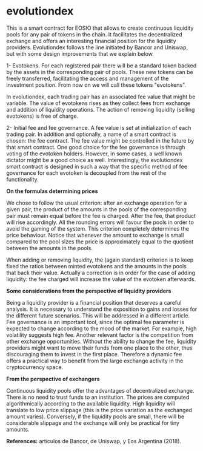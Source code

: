 # evolutiondex


This is a smart contract for EOSIO that allows to create continuous
liquidity pools for any pair of tokens in the chain. It facilitates the decentralized
exchange and offers an interesting financial position for the
liquidity providers.
Evolutiondex follows the line initiated by
Bancor and Uniswap, but with some design improvements that we explain below.

1- Evotokens. For each registered pair there will be a standard token backed by
the assets in the corresponding pair of pools. These new tokens can be freely
transferred, facilitating the access and management of the investment position.
From now on we will call these tokens "evotokens".

In evolutiondex, each trading pair has an associated fee value that might be variable.
The value of evotokens rises as they collect fees from exchange and
addition of liquidity operations. The action of removing liquidity
(selling evotokens) is free of charge.

2- Initial fee and fee governance. A fee value is set at initialization of each
trading pair. In addition and optionally, a name of a smart contract
is chosen: the fee contract. The fee value might be controlled in the future by that smart contract.
One good choice for the fee governance is through voting of the evotoken holders.
However, in some cases, a well known dictator might be a good choice as well.
Interestingly, the evolutiondex smart contract is designed in such a way that the specific method of fee governance for each evotoken is decoupled from the rest of the functionality.


**On the formulas determining prices**

We chose to follow the usual criterion: after an exchange operation
for a given pair, the product of the amounts in the pools of the
corresponding pair must remain equal before the fee is charged. After
the fee, that product will rise accordingly. All the rounding errors will favour the pools
in order to avoid the gaming of the system. This criterion completely determines
the price behaviour. Notice that whenever the amount to exchange is small compared to the
pool sizes the price is approximately equal to the quotient between the amounts in the pools.

When adding or removing liquidity, the (again standard) criterion is to
keep fixed the ratios between minted evotokens and the amounts in the pools that back
their value. Actually a correction is in order for the case of adding liquidity:
the fee charged will increase the value of the evotoken afterwards.


**Some considerations from the perspective of liquidity providers**

Being a liquidity provider is a financial position that deserves a
careful analysis. It is necessary to understand the exposition to
gains and losses for the different future scenarios. This will be addressed
in a different article.
Fee governance is an important tool, since the optimal fee parameter
is expected to change according to the mood of the market. For example,
high volatility suggests high fee. Another relevant factor is the competition from
other exchange opportunities. Without the ability to change the fee, liquidity
providers might want to move their funds from one place to the other, thus
discouraging them to invest in the first place. Therefore a dynamic fee offers
a practical way to benefit from the large exchange activity in the cryptocurrency
space.

**From the perspective of exchangers**

Continuous liquidity pools offer the advantages of decentralized exchange.
There is no need to trust funds to an institution. The prices are computed
algorithmically according to the available liquidity. High liquidity
will translate to low price slippage (this is the price variation as
the exchanged amount varies).
Conversely, if the liquidity pools are small, there will be considerable
slippage and the exchange will only be practical for tiny amounts.


**References:** artículos de Bancor, de Uniswap, y Eos Argentina (2018).
